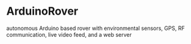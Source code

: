 # ArduinoRover
autonomous Arduino based rover with environmental sensors, GPS, RF communication, live video feed, and a web server
